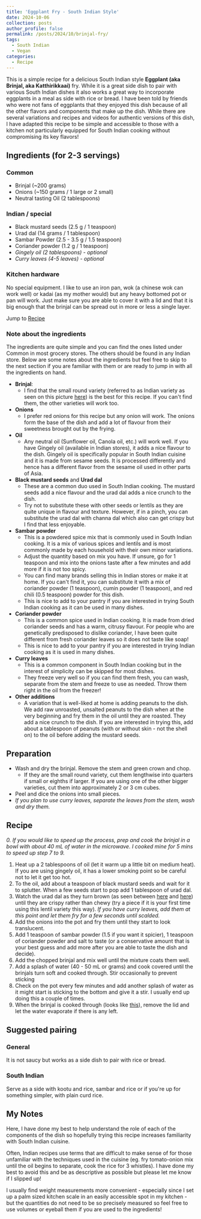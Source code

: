 ```yaml
---
title: 'Eggplant Fry - South Indian Style'
date: 2024-10-06
collection: posts
author_profile: false
permalink: /posts/2024/10/brinjal-fry/
tags:
  - South Indian
  - Vegan
categories:
  - Recipe
---
```


This is a simple recipe for a delicious South Indian style **Eggplant (aka Brinjal, aka Katthirikkaai)** fry. While it is a great side dish to pair with various South Indian dishes it also works a great way to incorporate eggplants in a meal as side with rice or bread. I have been told by friends who were not fans of eggplants that they enjoyed this dish because of all the other flavors and components that make up the dish. While there are several variations and recipes and videos for authentic versions of this dish, I have adapted this recipe to be simple and accessible to those with a kitchen not particularly equipped for South Indian cooking without compromising its key flavors!

## Ingredients (for 2-3 servings)

### Common
- Brinjal (~200 grams)
- Onions (~150 grams / 1 large or 2 small)
- Neutral tasting Oil (2 tablespoons)

### Indian / special
- Black mustard seeds (2.5 g / 1 teaspoon)
- Urad dal (14 grams / 1 tablespoon)
- Sambar Powder (2.5 - 3.5 g / 1.5 teaspoon)
- Coriander powder (1.2 g / 1 teaspoon)
- _Gingely oil (2 tablespoons) - optional_
- _Curry leaves (4-5 leaves) - optional_

### Kitchen hardware

No special equipment. I like to use an iron pan, wok (a chinese wok can work well) or kadai (as my mother would) but any heavy bottomed pot or pan will work. Just make sure you are able to cover it with a lid and that it is big enough that the brinjal can be spread out in more or less a single layer.

Jump to [Recipe](#recipe)

### Note about the ingredients

The ingredients are quite simple and you can find the ones listed under Common in most grocery stores. The others should be found in any Indian store. Below are some notes about the ingredients but feel free to skip to the next section if you are familiar with them or are ready to jump in with all the ingredients on hand.

- **Brinjal**: 
  - I find that the small round variety (referred to as Indian variety as seen on this picture [here](https://foodwise.org/wp-content/uploads/2022/09/Eggplant_guide_labeled.png)) is the best for this recipe. If you can't find them, the other varieties will work too.
- **Onions**
  - I prefer red onions for this recipe but any onion will work. The onions form the base of the dish and add a lot of flavour from their sweetness brought out by the frying.
- **Oil**
  - Any neutral oil (Sunflower oil, Canola oil, etc.) will work well. If you have Gingely oil (available in Indian stores), it adds a nice flavour to the dish. Gingely oil is specifically popular in South Indian cuisine and it is made from sesame seeds. It is processed differently and hence has a different flavor from the sesame oil used in other parts of Asia.
- **Black mustard seeds** and **Urad dal**
  - These are a common duo used in South Indian cooking. The mustard seeds add a nice flavour and the urad dal adds a nice crunch to the dish.
  - Try not to substitute these with other seeds or lentils as they are quite unique in flavour and texture. However, if in a pinch, you can substitute the urad dal with channa dal which also can get crispy but I find that less enjoyable.
- **Sambar powder**
  - This is a powdered spice mix that is commonly used in South Indian cooking. It is a mix of various spices and lentils and is most commonly made by each household with their own minor variations. 
  - Adjust the quantity based on mix you have. If unsure, go for 1 teaspoon and mix into the onions taste after a few minutes and add more if it is not too spicy.
  - You can find many brands selling this in Indian stores or make it at home. If you can't find it, you can substitute it with a mix of coriander powder (1 teaspoon), cumin powder (1 teaspoon), and red chili (0.5 teaspoon) powder for this dish.
  - This is nice to add to your pantry if you are interested in trying South Indian cooking as it can be used in many dishes.
- **Coriander powder**
  - This is a common spice used in Indian cooking. It is made from dried coriander seeds and has a warm, citrusy flavour. For people who are genetically predisposed to dislike coriander, I have been quite different from fresh coriander leaves so it does not taste like soap!
  - This is nice to add to your pantry if you are interested in trying Indian cooking as it is used in many dishes.
- **Curry leaves**
  - This is a common component in South Indian cooking but in the interest of simplicity can be skipped for most dishes.
  - They freeze very well so if you can find them fresh, you can wash, separate from the stem and freeze to use as needed. Throw them right in the oil from the freezer!
- **Other additions**
  - A variation that is well-liked at home is adding peanuts to the dish. We add raw unroasted, unsalted peanuts to the dish when at the very beginning and fry them in the oil until they are roasted. They add a nice crunch to the dish. If you are interested in trying this, add about a tablespoon of peanuts (with or without skin - not the shell on) to the oil before adding the mustard seeds.

## Preparation

- Wash and dry the brinjal. Remove the stem and green crown and chop. 
  - If they are the small round variety, cut them lengthwise into quarters if small or eighths if larger. If you are using one of the other bigger varieties, cut them into approximately 2 or 3 cm cubes.
- Peel and dice the onions into small pieces.
- _If you plan to use curry leaves, separate the leaves from the stem, wash and dry them._

## Recipe

_0. If you would like to speed up the process, prep and cook the brinjal in a bowl with about 40 mL of water in the microwave. I cooked mine for 5 mins to speed up step 7 to 9._
1. Heat up a 2 tablespoons of oil (let it warm up a little bit on medium heat). If you are using gingely oil, it has a lower smoking point so be careful not to let it get too hot.
2. To the oil, add about a teaspoon of black mustard seeds and wait for it to splutter. When a few seeds start to pop add 1 tablespoon of urad dal.
3. Watch the urad dal as they turn brown (as seen between [here](images/recipes/brinjal_fry/urad_before.jpeg) and [here](images/recipes/brinjal_fry/urad_after.jpeg)) until they are crispy rather than chewy (try a piece if it is your first time using this lentil variety this way). _If you have curry leaves, add them at this point and let them fry for a few seconds until scalded._
4. Add the onions into the pot and fry them until they start to look translucent.
5. Add 1 teaspoon of sambar powder (1.5 if you want it spicier), 1 teaspoon of coriander powder and salt to taste (or a conservative amount that is your best guess and add more after you are able to taste the dish and decide).
6. Add the chopped brinjal and mix well until the mixture coats them well.
7. Add a splash of water (40 - 50 mL or grams) and cook covered until the brinjals turn soft and cooked through. Stir occasionally to prevent sticking
8. Check on the pot every few minutes and add another splash of water as it might start is sticking to the bottom and give it a stir. I usually end up doing this a couple of times.
9. When the brinjal is cooked through (looks like [this](https://www.relishthebite.com/wp-content/uploads/2016/04/BrinjalRoast-7.jpg)), remove the lid and let the water evaporate if there is any left.

## Suggested pairing
### General
It is not saucy but works as a side dish to pair with rice or bread.

### South Indian
Serve as a side with kootu and rice, sambar and rice or if you're up for something simpler, with plain curd rice.

## My Notes

Here, I have done my best to help understand the role of each of the components of the dish so hopefully trying this recipe increases familiarity with South Indian cuisine.

Often, Indian recipes use terms that are difficult to make sense of for those unfamiliar with the techniques used in the cuisine (eg. fry tomato-onion mix until the oil begins to separate, cook the rice for 3 whistles). I have done my best to avoid this and be as descriptive as possible but please let me know if I slipped up!

I usually find weight measurements more convenient - especially since I set up a palm sized kitchen scale in an easily accessible spot in my kitchen - but the quantities do not need to be so precisely measured so feel free to use volumes or eyeball them if you are used to the ingredients!